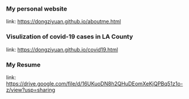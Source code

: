 ### My personal website
link: https://dongziyuan.github.io/aboutme.html

### Visulization of covid-19 cases in LA County
link: https://dongziyuan.github.io/covid19.html

### My Resume
link: https://drive.google.com/file/d/16UKuoDN8h2QHuDEomXeKjQPBq51z1o-z/view?usp=sharing
